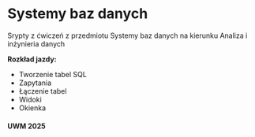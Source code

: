 # Systemy baz danych

Srypty z ćwiczeń z przedmiotu Systemy baz danych na kierunku Analiza i inżynieria danych

**Rozkład jazdy:**

* Tworzenie tabel SQL
* Zapytania
* Łączenie tabel
* Widoki
* Okienka

#### UWM 2025
